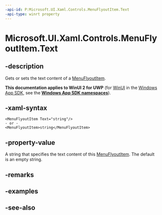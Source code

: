 ```yaml
---
-api-id: P:Microsoft.UI.Xaml.Controls.MenuFlyoutItem.Text
-api-type: winrt property
---
```


<!-- Property syntax
public string Text { get;  set; }
-->

# Microsoft.UI.Xaml.Controls.MenuFlyoutItem.Text

## -description
Gets or sets the text content of a [MenuFlyoutItem](menuflyoutitem.md).

**This documentation applies to WinUI 2 for UWP** (for [WinUI](/windows/apps/winui/winui3/) in the [Windows App SDK](/windows/apps/windows-app-sdk/), see the **[Windows App SDK namespaces](/windows/windows-app-sdk/api/winrt/)**).

## -xaml-syntax
```xaml
<MenuFlyoutItem Text="string"/>
- or -
<MenuFlyoutItem>string</MenuFlyoutItem>
```


## -property-value
A string that specifies the text content of this [MenuFlyoutItem](menuflyoutitem.md). The default is an empty string.

## -remarks

## -examples

## -see-also
